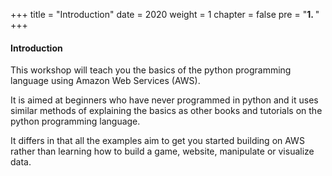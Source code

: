 +++
title = "Introduction"
date = 2020
weight = 1
chapter = false
pre = "<b>1. </b>"
+++
#### Introduction

This workshop will teach you the basics of the python programming language using Amazon Web Services (AWS).

It is aimed at beginners who have never programmed in python and it uses similar methods of explaining the basics as other books and tutorials on the python programming language.

It differs in that all the examples aim to get you started building on AWS rather than learning how to build a game, website, manipulate or visualize data.